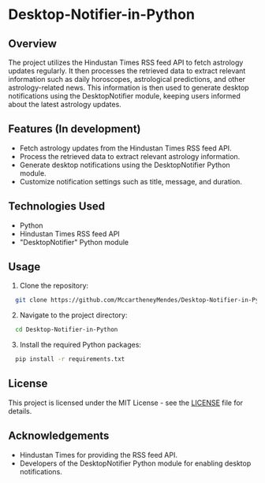 # Desktop-Notifier-in-Python

## Overview

The project utilizes the Hindustan Times RSS feed API to fetch astrology updates regularly. It then processes the retrieved data to extract relevant information such as daily horoscopes, astrological predictions, and other astrology-related news. This information is then used to generate desktop notifications using the DesktopNotifier module, keeping users informed about the latest astrology updates.

## Features (In development)

- Fetch astrology updates from the Hindustan Times RSS feed API.
- Process the retrieved data to extract relevant astrology information.
- Generate desktop notifications using the DesktopNotifier Python module.
- Customize notification settings such as title, message, and duration.

## Technologies Used

- Python
- Hindustan Times RSS feed API
- "DesktopNotifier" Python module

## Usage

1. Clone the repository:
```bash
  git clone https://github.com/MccartheneyMendes/Desktop-Notifier-in-Python
```

2. Navigate to the project directory:
```bash
  cd Desktop-Notifier-in-Python
```
3. Install the required Python packages:
```bash
  pip install -r requirements.txt
```

## License

This project is licensed under the MIT License - see the [LICENSE](LICENSE) file for details.

## Acknowledgements

- Hindustan Times for providing the RSS feed API.
- Developers of the DesktopNotifier Python module for enabling desktop notifications.
